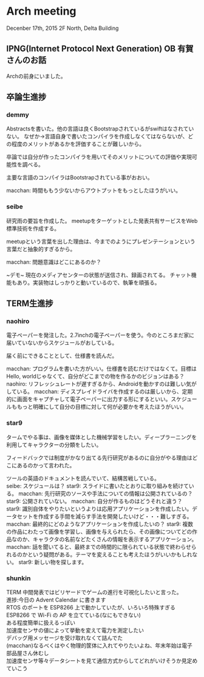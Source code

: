 # Arch meeting
Decenber 17th, 2015
2F North, Delta Building

## IPNG(Internet Protocol Next Generation) OB 有賀さんのお話
Archの前身にいました。


## 卒論生進捗
### demmy
Abstractsを書いた。他の言語は良くBootstrapされているがswiftはなされていない。
なぜか→言語自身で書いたコンパイラを作成しなくてはならないが、どの程度のメリットがあるかを評価することが難しいから。

卒論では自分が作ったコンパイラを用いてそのメリットについての評価や実現可能性を調べる。

主要な言語のコンパイラはBootstrapされている事がおおい。

macchan: 時間ももう少ないからアウトプットをもっとしたほうがいい。

### seibe
研究雨の要旨を作成した。
meetupをターゲットとした発表共有サービスをWeb標準技術を作成する。

meetupという言葉を出した理由は、今までのようにプレゼンテーションという言葉だと抽象的すぎるから。

macchan: 問題意識はどこにあるのか？

~デモ~
現在のメディアセンターの状態が送信され、録画されてる。
チャット機能もあり。実装物はしっかりと動いているので、執筆を頑張る。


## TERM生進捗
### naohiro
電子ペーパーを発注した。2.7inchの電子ペーパーを使う。今のところまだ家に届いていないからスケジュールがおしている。

届く前にできることとして、仕様書を読んだ。

macchan: プログラムを書いた方がいい。仕様書を読むだけではなくて。目標はHello, worldじゃなくて、自分がどこまでの物を作るかのビジョンはある？
naohiro: リフレッシュレートが遅すぎるから、Androidを動かすのは難しい気がしている。
macchan: ディスプレイドライバを作成するのは厳しいから、定期的に画面をキャプチャして電子ペーパーに出力する形にするといい。スケジュールももっと明確にして自分の目標に対して何が必要かを考えたほうがいい。

### star9
タームでやる事は、画像を媒体とした機械学習をしたい。ディープラーニングを利用してキャラクターの分類をしたい。

フィードバックでは制度がかなり出てる先行研究があるのに自分がやる理由はどこにあるのかって言われた。

ツールの英語のドキュメントを読んでいて、結構苦戦している。  
seibe: スケジュールは？
star9: スライドに書いたとおりに取り組みを続けている。
macchan: 先行研究のソースや手法についての情報は公開されているの？
star9: 公開されていない。
macchan: 自分が作るものはどうそれと違う？
star9: 識別自体をやりたいというよりは応用アプリケーションを作成したい。データセットを作成する手間を減らす手法を開発したいけど・・・難しすぎる。
macchan: 最終的にどのようなアプリケーションを作成したいの？
star9: 複数の作品にわたって画像を学習し、画像を与えられたら、その画像についてどの作品なのか、キャラクタの名前などたくさんの情報を表示するアプリケーション。
macchan: 話を聞いてると、最終までの時間的に限られている状態で終わらせられるのかという疑問がある。テーマを変えることも考えたほうがいいかもしれない。
star9: 新しい物を探します。

### shunkin
TERM 中間発表ではビリヤードでゲームの進行を可視化したいと言った。  
進捗:今日の Advent Calendar に書きます  
RTOS のポートを ESP8266 上で動かしていたが、いろいろ特殊すぎる  
ESP8266 で Wi-Fi の AP を立てている(なにもできない)  
ある程度簡単に扱えるっぽい  
加速度センサの値によって挙動を変えて電力を測定したい  
デバッグ用メッセージを受け取れなくて詰んでた  
(macchan)なるべくはやく物理的筐体に入れてやりたいよね、年末年始は電子部品屋さん休むし  
加速度センサ等々データシートを見て通信方式からしてどれがいけそうか見定めていこう  
